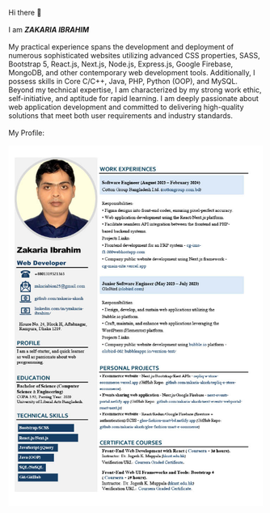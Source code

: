 Hi there 👋
<br />
<br />
I am **_ZAKARIA IBRAHIM_**
<br />
<br />
My practical experience spans the development and deployment of numerous sophisticated websites utilizing advanced CSS properties, SASS, Bootstrap 5, React.js, Next.js, Node.js, Express.js, Google Firebase, MongoDB, and other contemporary web development tools. Additionally, I possess skills in Core C/C++, Java, PHP, Python (OOP), and MySQL.
Beyond my technical expertise, I am characterized by my strong work ethic, self-initiative, and aptitude for rapid learning. I am deeply passionate about web application development and committed to delivering high-quality solutions that meet both user requirements and industry standards.
<br />
<br />
My Profile:
<br /><br />
![Resume Page 1](screen-shots/zakaria-ibrahim-resume_1.jpg)
<br /> <br />

